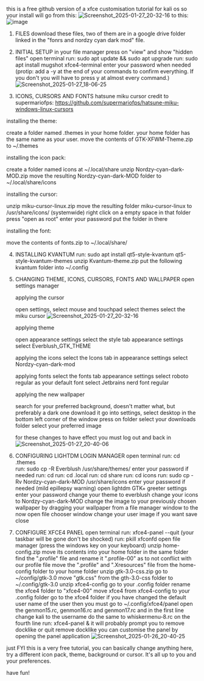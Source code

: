 this is a free github version of a xfce customisation tutorial for kali os so
your install will go from this:
![Screenshot_2025-01-27_20-32-16](https://github.com/user-attachments/assets/b860af41-5150-413d-86f2-0fd5a6f22b5c)
to this:
![image](https://github.com/user-attachments/assets/c0a031c1-44e5-42e4-8525-34169accbeb9)


1. FILES
   download these files, two of them are in a google drive folder linked in the "fonrs and nordzy cyan dark mod" file.

2. INITIAL SETUP
   in your file manager press on "view" and show "hidden files"
   open terminal
   run: sudo apt update && sudo apt upgrade
   run: sudo apt install mugshot xfce4-terminal
     enter your password when needed
   (protip: add a -y at the end of your commands to confirm everything. If you don't you will have to press y at almost every command.)
![Screenshot_2025-01-27_18-06-25](https://github.com/user-attachments/assets/61dd0881-589c-4c6a-9a0c-53208bb5a197)

3. ICONS, CURSORS AND FONTS
   hatsune miku cursor credit to supermariofps: https://github.com/supermariofps/hatsune-miku-windows-linux-cursors

  installing the theme:

   create a folder named .themes in your home folder. your home folder has the same name as your user.
    move the contents of GTK-XFWM-Theme.zip to ~/.themes


  installing the icon pack:

   create a folder named icons at ~/.local/share
   unzip Nordzy-cyan-dark-MOD.zip
  move the resulting Nordzy-cyan-dark-MOD folder to ~/.local/share/icons

  installing the cursor:

   unzip miku-cursor-linux.zip
   move the resulting folder miku-cursor-linux to /usr/share/icons/ (systemwide)
   right click on a empty space in that folder
   press "open as root"
   enter your password
   put the folder in there

installing the font:

   move the contents of fonts.zip to ~/.local/share/

4. INSTALLING KVANTUM
   run: sudo apt install qt5-style-kvantum qt5-style-kvantum-themes
   unzip Kvantum-theme.zip
   put the following kvantum folder into ~/.config

6. CHANGING THEME, ICONS, CURSORS, FONTS AND WALLPAPER
   open settings manager

    applying the cursor

     open settings, select mouse and touchpad
     select themes
     select the miku cursor
![Screenshot_2025-01-27_20-32-16](https://github.com/user-attachments/assets/2d0e938b-c4f1-40b3-a314-b3bfbd91b8d2)

    applying theme

   open appearance settings
    select the style tab appearance settings
    select Everblush_GTK_THEME

    applying the icons 
     select the Icons tab in appearance settings
     select Nordzy-cyan-dark-mod
   
    applying fonts
     select the fonts tab appearance settings
     select roboto regular as your default font
     select Jetbrains nerd font regular


    applying the new wallpaper

     search for your preferred background, doesn't matter what, but preferably a dark one
     download it
     go into settings, select desktop
     in the bottom left corner of the window press on folder
     select your downloads folder
     select your preferred image

   for these changes to have effect you must log out and back in
![Screenshot_2025-01-27_20-40-06](https://github.com/user-attachments/assets/7e7b65b0-687a-448e-b6c1-bde109c6b0ad)

8. CONFIGURING LIGHTDM LOGIN MANAGER
   open terminal
   run: cd .themes   
   run: sudo cp -R Everblush /usr/share/themes/
   enter your password if needed
   run: cd
   run: cd .local
   run: cd share
   run: cd icons
   run: sudo cp -Rv Nordzy-cyan-dark-MOD /usr/share/icons
        enter your password if needed (mild epillepsy warning)
      open lightdm GTK+ greeter settings
      enter your password
      change your theme to everblush
      change your icons to Nordzy-cyan-dark-MOD
      change the image to your previously chosen wallpaper by dragging your wallpaper from a file manager window to the now open file chooser window
      change your user image if you want
      save
      close

9. CONFIGURE XFCE4 PANEL
   open terminal
   run: xfce4-panel --quit (your taskbar will be gone don't be shocked)
   run: pkill xfconfd
   open file manager (press the windows key on your keyboard)
   unzip home-config.zip
   move its contents into your home folder
   in the same folder find the ".profile" file and rename it ".profile-00" as to not conflict with our profile file
   move the ".profile" and ".Xresources" file from the home-config folder to your home folder
   unzip gtk-3.0-css.zip
   go to ~/config/gtk-3.0
   move "gtk.css" from the gth-3.0-css folder to ~/.config/gtk-3.0
   unzip xfce4-config
   go to your .config folder
   rename the xfce4 folder to "xfce4-00"
   move xfce4 from xfce4-config to your .config folder
   go to the xfce4 folder
   if you have changed the default user name of the user then you must go to ~/.config/xfce4/panel
   open the genmon15.rc, genmon16.rc and genmon17.rc and in the first line change kali to the username
   do the same to whiskermenu-8.rc on the fourth line
   run: xfce4-panel &
   it will probably prompt you to remove docklike or quit
   remove docklike
   you can customise the panel by opening the panel application
![Screenshot_2025-01-26_20-40-25](https://github.com/user-attachments/assets/bec60f81-d862-49d3-b00a-5ff0f8de5ad0)

just FYI 
this is a very free tutorial, you can basically change anything here, try a different icon pack, theme, background or cursor. It's all up to you and your preferences.

have fun!
